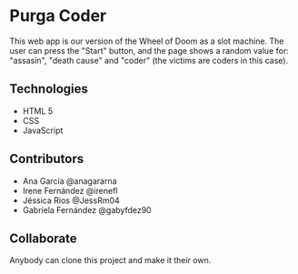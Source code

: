 # Purga Coder
This web app is our version of the Wheel of Doom as a slot machine. 
The user can press the "Start" button, and the page shows a random value for: "assasin", "death cause" and "coder" (the victims are coders in this case).

## Technologies
* HTML 5
* CSS 
* JavaScript

## Contributors
* Ana García @anagararna
* Irene Fernández @irenefl
* Jéssica Rios @JessRm04
* Gabriela Fernández @gabyfdez90

## Collaborate
Anybody can clone this project and make it their own. 

